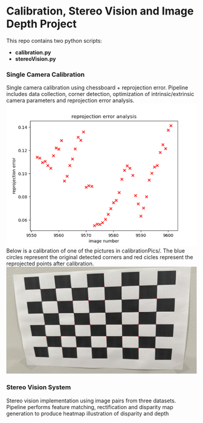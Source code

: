 # Calibration, Stereo Vision and Image Depth Project

This repo contains two python scripts:
- **calibration.py**
- **stereoVision.py**

### Single Camera Calibration
Single camera calibration using chessboard + reprojection error. Pipeline includes data collection, corner detection, optimization of intrinsic/extrinsic camera parameters and reprojection error analysis.
![Error](reprojection_error.png)
Below is a calibration of one of the pictures in calibrationPics/. The blue circles represent the original detected corners and red cicles represent the reprojected points after calibration.
![Calibration_Example](calibration_example.png)


### Stereo Vision System
Stereo vision implementation using image pairs from three datasets. Pipeline performs feature matching, rectification and disparity map generation to produce heatmap illustration of disparity and depth